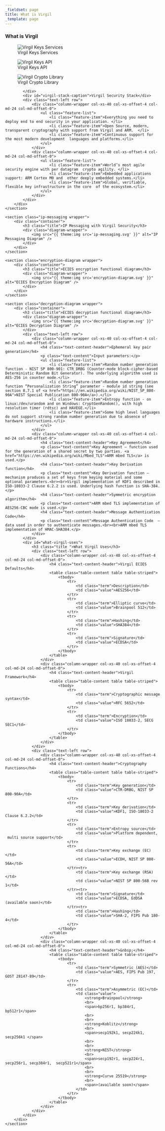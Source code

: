 ```yaml
---
_fieldset: page
title: What is Virgil
_template: page
---
```


<div class="content">
    <section class="what-is-virgil wrapper">
        <div class="container">
            <h3 class="title">What is Virgil</h3>
            <div id="virgil-stack-diagram">
                <figure class="virgil-stack-component">
                    <img src="{{ theme:img src='keys-services-logo.svg' }}" alt="Virgil Keys Services"/>
                    <figcaption>Virgil Keys Services</figcaption>
                </figure>
                <figure class="virgil-stack-component">
                    <img src="{{ theme:img src='keys-api-logo.svg' }}" alt="Virgil Keys API" />
                    <figcaption>Virgil Keys API</figcaption>
                </figure>
                <figure class="virgil-stack-component">
                    <img src="{{ theme:img src='crypto-library-logo.svg' }}" alt="Virgil Crypto Library" />
                    <figcaption>Virgil Crypto Library</figcaption>
                </figure>
                
            </div>
            <div id="virgil-stack-caption">Virgil Security Stack</div>
            <div class="text-left row">
                <div class="column-wrapper col-xs-40 col-xs-offset-4 col-md-24 col-md-offset-0">
                    <ul class="feature-list">
                        <li class="feature-item">Everything you need to deploy end to end security in your application. </li>
                        <li class="feature-item">Open Source, modern, transparent cryptography with support from Virgil and ARM.  </li>
                        <li class="feature-item">Continuous support for the most modern development  languages and platforms.</li>
                    </ul>
                </div>
                <div class="column-wrapper col-xs-40 col-xs-offset-4 col-md-24 col-md-offset-0">
                    <ul class="feature-list">
                        <li class="feature-item">World’s most agile security engine with per datagram  crypto agility. </li>
                        <li class="feature-item">Embedded applications support: ARM Cortex M0 and  other deeply embedded systems.</li>
                        <li class="feature-item">Global, verifiable, flexible key infrastructure in the core  of the ecosystem.</li>
                    </ul>
                </div>
            </div>
        </div>
    </section>

    <section class="ip-messaging wrapper">
        <div class="container">
            <h3 class="title">IP Messaging with Virgil Security</h3>
            <div class="diagram-wrapper">
                <img src="{{ theme:img src='ip-messaging.svg' }}" alt="IP Messaging Diagram" />
            </div>
        </div>
    </section>

    <section class="encryption-diagram wrapper">
        <div class="container">
            <h3 class="title">ECIES encryption functional diagram</h3>
            <div class="diagram-wrapper">
                <img src="{{ theme:img src='encryption-diagram.svg' }}" alt="ECIES Encryption Diagram" />
            </div>
        </div>
    </section>
    
    <section class="decryption-diagram wrapper">
        <div class="container">
            <h3 class="title">ECIES decryption functional diagram</h3>
            <div class="diagram-wrapper">
                <img src="{{ theme:img src='decryption-diagram.svg' }}" alt="ECIES Decryption Diagram" />
            </div>
            <div class="text-left row">
                <div class="column-wrapper col-xs-40 col-xs-offset-4 col-md-24 col-md-offset-0">
                    <h4 class="text-content-header">Ephemeral key pair generation</h4>
                    <p class="text-content">Input parameters:</p>
                    <ul class="feature-list">
                        <li class="feature-item">Random number generation function - NIST SP 800-901: CTR_DRBG (Counter-mode block-cipher-based Deterministic Random Bit Generator). The underlying algorithm used is AES-256 in counter mode.</li>
                        <li class="feature-item">Random number generation function “Personalization String” parameter - module id string (see section 8.7.1 of <a href="https://en.wikipedia.org/wiki/NIST_SP_800-90A">NIST Special Publication 800-90A</a>).</li>
                        <li class="feature-item">Entropy function - on linux:/dev/urandom and on Windows: CryptGenRandom(), with high resolution timer (rdtsc) and HAVEGE.</li>
                        <li class="feature-item">Some high level languages do not support strong random number generation due to absence of hardware instructions.</li>
                    </ul>
                </div>
                <div class="column-wrapper col-xs-40 col-xs-offset-4 col-md-24 col-md-offset-0">
                    <h4 class="text-content-header">Key Agreement</h4>
                    <p class="text-content">Key Agreement – function used for the generation of a shared secret by two parties. <a href="https://en.wikipedia.org/wiki/Mbed_TLS">ARM mbed TLS</a> is used.</p>
                    <h4 class="text-content-header">Key Derivation function</h4>
                    <p class="text-content">Key Derivation function – mechanism produces a set of keys from keying material and some optional parameters.<br><br>Virgil implementation of KDF1 described in ISO-18033-2 Clause 6.2.2 is used. Underlying hash function is SHA-384.</p>
                    <h4 class="text-content-header">Symmetric encryption algorithm</h4>
                    <p class="text-content">ARM mbed TLS implementation of AES256-CBC mode is used.</p>
                    <h4 class="text-content-header">Message Authentication Code</h4>
                    <p class="text-content">Message Authentication Code  – data used in order to authenticate messages.<br><br>ARM mbed TLS implementation of HMAC-SHA384.</p>
                </div>
            </div>
            <div id="what-virgil-uses">
                <h3 class="title ">What Virgil Uses</h3>
                <div class="text-left row">
                    <div class="column-wrapper col-xs-40 col-xs-offset-4 col-md-24 col-md-offset-0">
                        <h4 class="text-content-header">Virgil ECIES Defaults</h4>
                        <table class="table-content table table-striped">
                            <tbody>
                                <tr>
                                    <td class="term">Description</td>
                                    <td class="value">AES256</td>
                                </tr>
                                <tr>
                                    <td class="term">Elliptic curve</td>
                                    <td class="value">Brainpool 512</td>
                                </tr>
                                <tr>
                                    <td class="term">Hashing</td>
                                    <td class="value">SHA384</td>
                                </tr>
                                <tr>
                                    <td class="term">Signature</td>
                                    <td class="value">ECDSA</td>
                                </tr>
                            </tbody>
                        </table>
                    </div>
                    <div class="column-wrapper col-xs-40 col-xs-offset-4 col-md-24 col-md-offset-0">
                        <h4 class="text-content-header">Virgil Framework</h4>
                        <table class="table-content table table-striped">
                            <tbody>
                                <tr>
                                    <td class="term">Cryptographic message syntax</td>
                                    <td class="value">RFC 5652</td>
                                </tr>
                                <tr>
                                    <td class="term">Encryption</td>
                                    <td class="value">ISO 18033-2, SECG SEC1</td>
                                </tr>
                            </tbody>
                        </table>
                    </div>
                </div>
                <div class="text-left row">
                    <div class="column-wrapper col-xs-40 col-xs-offset-4 col-md-24 col-md-offset-0">
                        <h4 class="text-content-header">Cryptography Functions</h4>
                        <table class="table-content table table-striped">
                            <tbody>
                                <tr>
                                    <td class="term">Key generation</td>
                                    <td class="value">CTR-DRBG, NIST SP 800-90A</td>
                                </tr>
                                <tr>
                                    <td class="term">Key derivation</td>
                                    <td class="value">KDF1, ISO-18033-2  Clause 6.2.2</td>
                                </tr>
                                <tr>
                                    <td class="term">Entropy source</td>
                                    <td class="value">Platform dependent,  multi source support</td>
                                </tr>
                                <tr>
                                    <td class="term">Key exchange (EC)</td>
                                    <td class="value">ECDH, NIST SP 800-56A</td>
                                </tr><tr>
                                    <td class="term">Key exchange (RSA)</td>
                                    <td class="value">NIST SP 800-56B rev 1</td>
                                </tr><tr>
                                    <td class="term">Signature</td>
                                    <td class="value">ECDSA, EdDSA (available soon)</td>
                                </tr><tr>
                                    <td class="term">Hashing</td>
                                    <td class="value">SHA-2, FIPS Pub 180-4</td>
                                </tr>
                            </tbody>
                        </table>
                    </div>           
                    <div class="column-wrapper col-xs-40 col-xs-offset-4 col-md-24 col-md-offset-0">
                        <h4 class="text-content-header">&nbsp;</h4>
                        <table class="table-content table table-striped">
                            <tbody>
                                <tr>
                                    <td class="term">Symmetric (AES)</td>
                                    <td class="value">AES, FIPS Pub 197,  GOST 28147-89</td>
                                </tr>
                                <tr>
                                    <td class="term">Asymmetric (EC)</td>
                                    <td class="value">
                                        <strong>Brainpool</strong>
                                        <br>
                                        <span>bp256r1, bp384r1,  bp512r1</span>
                                        <br>
                                        <br>
                                        <strong>Koblitz</strong>
                                        <br>
                                        <span>secp192k1, secp224k1,  secp256k1 </span>
                                        <br>
                                        <br>
                                        <strong>NIST</strong>
                                        <br>
                                        <span>secp192r1, secp224r1,  secp256r1, secp384r1,  secp521r1</span>
                                        <br>
                                        <br>
                                        <strong>Curve 25519</strong>
                                        <br>
                                        <span>(available soon)</span>
                                    </td>
                                </tr>
                            </tbody>
                        </table>
                    </div>
                </div>
            </div>
        </div>
    </section>
</div>